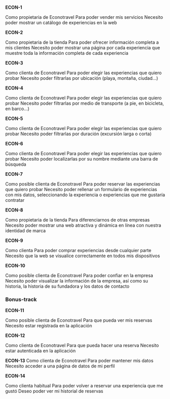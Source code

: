 **ECON-1**

Como propietaria de Econotravel
Para poder vender mis servicios
Necesito poder mostrar un catálogo de experiencias en la web

**ECON-2**

Como propietaria de la tienda
Para poder ofrecer información completa a mis clientes
Necesito poder mostrar una página por cada experiencia que muestre toda la información completa de cada experiencia

**ECON-3**

Como clienta de Econotravel
Para poder elegir las experiencias que quiero probar
Necesito poder filtrarlas por ubicación (playa, montaña, ciudad...)

**ECON-4**

Como clienta de Econotravel
Para poder elegir las experiencias que quiero probar
Necesito poder filtrarlas por medio de transporte (a pie, en bicicleta, en barco...)

**ECON-5**

Como clienta de Econotravel
Para poder elegir las experiencias que quiero probar
Necesito poder filtrarlas por duración (excursión larga o corta)

**ECON-6**

Como clienta de Econotravel
Para poder elegir las experiencias que quiero probar
Necesito poder localizarlas por su nombre mediante una barra de búsqueda

**ECON-7**

Como posible clienta de Econotravel
Para poder reservar las experiencias que quiero probar
Necesito poder rellenar un formulario de experiencias con mis datos, seleccionando la experiencia o experiencias que me gustaría contratar

**ECON-8**

Como propietaria de la tienda
Para diferenciarnos de otras empresas
Necesito poder mostrar una web atractiva y dinámica en línea con nuestra identidad de marca

**ECON-9**

Como clienta
Para poder comprar experiencias desde cualquier parte
Necesito que la web se visualice correctamente en todos mis dispositivos

**ECON-10**

Como posible clienta de Econotravel
Para poder confiar en la empresa
Necesito poder visualizar la información de la empresa, así como su historia, la historia de su fundadora y los datos de contacto

### Bonus-track

**ECON-11**

Como posible clienta de Econotravel
Para que pueda ver mis reservas
Necesito estar registrada en la aplicación

**ECON-12**

Como clienta de Econotravel
Para que pueda hacer una reserva
Necesito estar autenticada en la aplicación

**ECON-13**
Como clienta de Econotravel
Para poder mantener mis datos
Necesito acceder a una página de datos de mi perfil

**ECON-14**

Como clienta habitual
Para poder volver a reservar una experiencia que me gustó
Deseo poder ver mi historial de reservas

